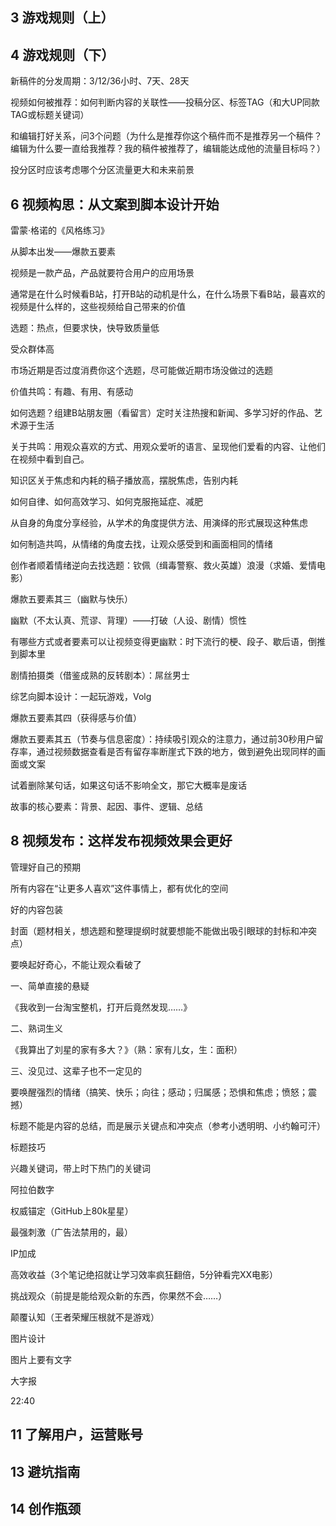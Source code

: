 ## 3 游戏规则（上）



## 4 游戏规则（下）

新稿件的分发周期：3/12/36小时、7天、28天

视频如何被推荐：如何判断内容的关联性——投稿分区、标签TAG（和大UP同款TAG或标题关键词）

和编辑打好关系，问3个问题（为什么是推荐你这个稿件而不是推荐另一个稿件？编辑为什么要一直给我推荐？我的稿件被推荐了，编辑能达成他的流量目标吗？）

投分区时应该考虑哪个分区流量更大和未来前景 

## 6 视频构思：从文案到脚本设计开始

雷蒙·格诺的《风格练习》

从脚本出发——爆款五要素

视频是一款产品，产品就要符合用户的应用场景

通常是在什么时候看B站，打开B站的动机是什么，在什么场景下看B站，最喜欢的视频是什么样的，这些视频给自己带来的价值

选题：热点，但要求快，快导致质量低

受众群体高

市场近期是否过度消费你这个选题，尽可能做近期市场没做过的选题

价值共鸣：有趣、有用、有感动

如何选题？组建B站朋友圈（看留言）定时关注热搜和新闻、多学习好的作品、艺术源于生活

关于共鸣：用观众喜欢的方式、用观众爱听的语言、呈现他们爱看的内容、让他们在视频中看到自己。

知识区关于焦虑和内耗的稿子播放高，摆脱焦虑，告别内耗

如何自律、如何高效学习、如何克服拖延症、减肥

从自身的角度分享经验，从学术的角度提供方法、用演绎的形式展现这种焦虑

如何制造共鸣，从情绪的角度去找，让观众感受到和画面相同的情绪

创作者顺着情绪逆向去找选题：钦佩（缉毒警察、救火英雄）浪漫（求婚、爱情电影）

爆款五要素其三（幽默与快乐）

幽默（不太认真、荒谬、背理）——打破（人设、剧情）惯性

有哪些方式或者要素可以让视频变得更幽默：时下流行的梗、段子、歇后语，倒推到脚本里

剧情拍摄类（借鉴成熟的反转剧本）：屌丝男士

综艺向脚本设计：一起玩游戏，Volg

爆款五要素其四（获得感与价值）

爆款五要素其五（节奏与信息密度）：持续吸引观众的注意力，通过前30秒用户留存率，通过视频数据查看是否有留存率断崖式下跌的地方，做到避免出现同样的画面或文案

试着删除某句话，如果这句话不影响全文，那它大概率是废话

故事的核心要素：背景、起因、事件、逻辑、总结

## 8 视频发布：这样发布视频效果会更好

管理好自己的预期

所有内容在“让更多人喜欢”这件事情上，都有优化的空间

好的内容包装

封面（题材相关，想选题和整理提纲时就要想能不能做出吸引眼球的封标和冲突点）

要唤起好奇心，不能让观众看破了

一、简单直接的悬疑

《我收到一台淘宝整机，打开后竟然发现……》

二、熟词生义

《我算出了刘星的家有多大？》（熟：家有儿女，生：面积）

三、没见过、这辈子也不一定见的

要唤醒强烈的情绪（搞笑、快乐；向往；感动；归属感；恐惧和焦虑；愤怒；震撼）

标题不能是内容的总结，而是展示关键点和冲突点（参考小透明明、小约翰可汗）

标题技巧

兴趣关键词，带上时下热门的关键词

阿拉伯数字

权威锚定（GitHub上80k星星）

最强刺激（广告法禁用的，最）

IP加成

高效收益（3个笔记绝招就让学习效率疯狂翻倍，5分钟看完XX电影）

挑战观众（前提是能给观众新的东西，你果然不会……）

颠覆认知（王者荣耀压根就不是游戏）

图片设计

图片上要有文字

大字报

22:40

## 11 了解用户，运营账号



## 13 避坑指南



## 14 创作瓶颈